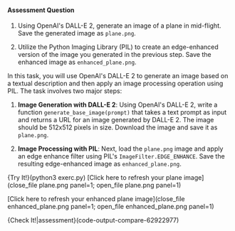 
#### Assessment Question

1. Using OpenAI's DALL-E 2, generate an image of a plane in mid-flight. Save the generated image as `plane.png`.

2. Utilize the Python Imaging Library (PIL) to create an edge-enhanced version of the image you generated in the previous step. Save the enhanced image as `enhanced_plane.png`.


In this task, you will use OpenAI's DALL-E 2 to generate an image based on a textual description and then apply an image processing operation using PIL. The task involves two major steps:

1. **Image Generation with DALL-E 2**: Using OpenAI's DALL-E 2, write a function `generate_base_image(prompt)` that takes a text prompt as input and returns a URL for an image generated by DALL-E 2. The image should be 512x512 pixels in size. Download the image and save it as `plane.png`.

2. **Image Processing with PIL**: Next, load the `plane.png` image and apply an edge enhance filter using PIL's `ImageFilter.EDGE_ENHANCE`. Save the resulting edge-enhanced image as `enhanced_plane.png`.

{Try It!}(python3 exerc.py)
[Click here to refresh your plane image](close_file plane.png panel=1; open_file plane.png panel=1)

[Click here to refresh your enhanced plane image](close_file enhanced_plane.png panel=1; open_file enhanced_plane.png panel=1)

{Check It!|assessment}(code-output-compare-62922977)
